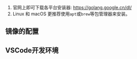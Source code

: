 1. 官网上即可下载各平台安装器: https://golang.google.cn/dl/
2. Linux 和 macOS 更推荐使用`apt`或`brew`等包管理器来安装。

## 镜像的配置

## VSCode开发环境
